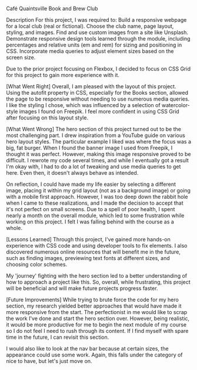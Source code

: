Café Quaintsville Book and Brew Club

Description
For this project, I was required to:
Build a responsive webpage for a local club (real or fictional).
Choose the club name, page layout, styling, and images.
Find and use custom images from a site like Unsplash.
Demonstrate responsive design tools learned through the module, including percentages and relative units (em and rem) for sizing and positioning in CSS.
Incorporate media queries to adjust element sizes based on the screen size.

Due to the prior project focusing on Flexbox, I decided to focus on CSS Grid for this project to gain more experience with it.

[What Went Right]
Overall, I am pleased with the layout of this project.
Using the autofit property in CSS, especially for the Books section, allowed the page to be responsive without needing to use numerous media queries.
I like the styling I chose, which was influenced by a selection of watercolor-style images I found on Freepik.
I feel more confident in using CSS Grid after focusing on this layout style.

[What Went Wrong]
The hero section of this project turned out to be the most challenging part. I drew inspiration from a YouTube guide on various hero layout styles. The particular example I liked was where the focus was a big, fat burger. When I found the banner image I used from Freepik, I thought it was perfect. However, making this image responsive proved to be difficult. I rewrote my code several times, and while I eventually got a result I'm okay with, I had to do a lot of tweaking and use media queries to get here. Even then, it doesn't always behave as intended.

On reflection, I could have made my life easier by selecting a different image, placing it within my grid layout (not as a background image) or going with a mobile first approach. However, I was too deep down the rabbit hole when I came to these realizations, and I made the decision to accept that it's not perfect on small screens. Due to a spell of poor health, I spent nearly a month on the overall module, which led to some frustration while working on this project. I felt I was falling behind with the course as a whole.

[Lessons Learned]
Through this project, I've gained more hands-on experience with CSS code and using developer tools to fix elements. I also discovered numerous online resources that will benefit me in the future, such as finding images, previewing text fonts at different sizes, and choosing color schemes. 

My 'journey' fighting with the hero section led to a better understanding of how to approach a project like this. So, overall, while frustrating, this project will be beneficial and will make future projects progress faster.

[Future Improvements]
While trying to brute force the code for my hero section, my research yielded better approaches that would have made it more responsive from the start. The perfectionist in me would like to scrap the work I've done and start the hero section over. However, being realistic, it would be more productive for me to begin the next module of my course so I do not feel I need to rush through its content. If I find myself with spare time in the future, I can revisit this section.

I would also like to look at the nav bar because at certain sizes, the appearance could use some work. Again, this falls under the category of nice to have, but let's just move on.
